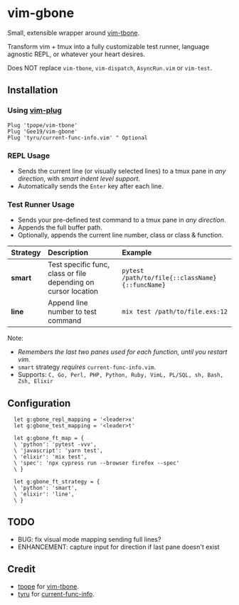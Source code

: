 # vim-gbone

Small, extensible wrapper around [vim-tbone](https://github.com/tpope/vim-tbone).

Transform vim + tmux into a fully customizable test runner, language agnostic REPL, or whatever your heart desires.

Does NOT replace `vim-tbone`, `vim-dispatch`, `AsyncRun.vim` or `vim-test`.

## Installation

### Using [vim-plug](https://github.com/junegunn/vim-plug)

```vim
Plug 'tpope/vim-tbone'
Plug 'Gee19/vim-gbone'
Plug 'tyru/current-func-info.vim' " Optional
```

### REPL Usage
- Sends the current line (or visually selected lines) to a tmux pane in *any direction*, with *smart indent level support*.
- Automatically sends the `Enter` key after each line.

### Test Runner Usage
- Sends your pre-defined test command to a tmux pane in *any direction*.
- Appends the full buffer path.
- Optionally, appends the current line number, class or class & function.

|    Strategy | Description                                                    | Example                                        |
| :---------- | :--------------------------------------------------------------| :--------------------------------------------- |
| **smart**   | Test specific func, class or file depending on cursor location | `pytest /path/to/file{::className}{::funcName}`|
| **line**    | Append line number to test command                             | `mix test /path/to/file.exs:12`                |

Note:
- *Remembers the last two panes used for each function, until you restart vim.*
- `smart` strategy *requires* `current-func-info.vim`.
- Supports: `C, Go, Perl, PHP, Python, Ruby, VimL, PL/SQL, sh, Bash, Zsh, Elixir`

## Configuration

```vim
  let g:gbone_repl_mapping = '<leader>x'
  let g:gbone_test_mapping = '<leader>t'

  let g:gbone_ft_map = {
  \ 'python': 'pytest -vvv',
  \ 'javascript': 'yarn test',
  \ 'elixir': 'mix test',
  \ 'spec': 'npx cypress run --browser firefox --spec'
  \ }

  let g:gbone_ft_strategy = {
  \ 'python': 'smart',
  \ 'elixir': 'line',
  \ }
```

## TODO
- BUG: fix visual mode mapping sending full lines?
- ENHANCEMENT: capture input for direction if last pane doesn't exist

## Credit

- [tpope](https://github.com/tpope) for [vim-tbone](https://github.com/tpope/vim-tbone).
- [tyru](https://github.com/tyru) for [current-func-info](https://github.com/tyru/current-func-info.vim).
